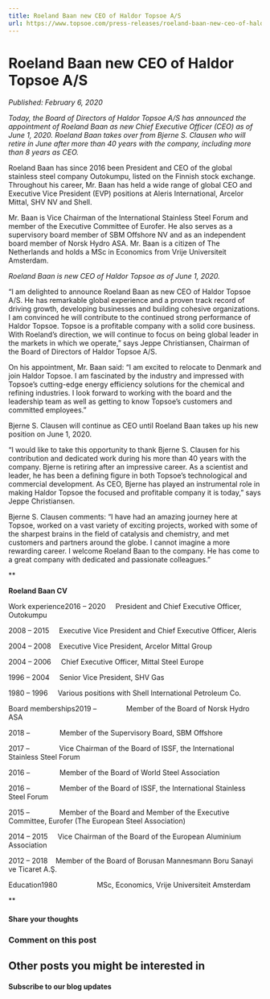 ```yaml
---
title: Roeland Baan new CEO of Haldor Topsoe A/S
url: https://www.topsoe.com/press-releases/roeland-baan-new-ceo-of-haldor-topsoe-a_s#main-content
---
```


# Roeland Baan new CEO of Haldor Topsoe A/S

*Published: February 6, 2020*

*Today, the Board of Directors of Haldor Topsoe A/S has announced the appointment of Roeland Baan as new Chief Executive Officer (CEO) as of June 1, 2020. Roeland Baan takes over from Bjerne S. Clausen who will retire in June after more than 40 years with the company, including more than 8 years as CEO.*

Roeland Baan has since 2016 been President and CEO of the global stainless steel company Outokumpu, listed on the Finnish stock exchange. Throughout his career, Mr. Baan has held a wide range of global CEO and Executive Vice President (EVP) positions at Aleris International, Arcelor Mittal, SHV NV and Shell.

Mr. Baan is Vice Chairman of the International Stainless Steel Forum and member of the Executive Committee of Eurofer. He also serves as a supervisory board member of SBM Offshore NV and as an independent board member of Norsk Hydro ASA. Mr. Baan is a citizen of The Netherlands and holds a MSc in Economics from Vrije Universiteit Amsterdam.

*Roeland Baan is new CEO of Haldor Topsoe as of June 1, 2020.*

“I am delighted to announce Roeland Baan as new CEO of Haldor Topsoe A/S. He has remarkable global experience and a proven track record of driving growth, developing businesses and building cohesive organizations. I am convinced he will contribute to the continued strong performance of Haldor Topsoe. Topsoe is a profitable company with a solid core business. With Roeland’s direction, we will continue to focus on being global leader in the markets in which we operate,” says Jeppe Christiansen, Chairman of the Board of Directors of Haldor Topsoe A/S.

On his appointment, Mr. Baan said: “I am excited to relocate to Denmark and join Haldor Topsoe. I am fascinated by the industry and impressed with Topsoe’s cutting-edge energy efficiency solutions for the chemical and refining industries. I look forward to working with the board and the leadership team as well as getting to know Topsoe’s customers and committed employees.”

Bjerne S. Clausen will continue as CEO until Roeland Baan takes up his new position on June 1, 2020.

“I would like to take this opportunity to thank Bjerne S. Clausen for his contribution and dedicated work during his more than 40 years with the company. Bjerne is retiring after an impressive career. As a scientist and leader, he has been a defining figure in both Topsoe’s technological and commercial development. As CEO, Bjerne has played an instrumental role in making Haldor Topsoe the focused and profitable company it is today,” says Jeppe Christiansen.

Bjerne S. Clausen comments: “I have had an amazing journey here at Topsoe, worked on a vast variety of exciting projects, worked with some of the sharpest brains in the field of catalysis and chemistry, and met customers and partners around the globe. I cannot imagine a more rewarding career. I welcome Roeland Baan to the company. He has come to a great company with dedicated and passionate colleagues.”

**

**Roeland Baan CV**

Work experience2016 – 2020     President and Chief Executive Officer, Outokumpu

2008 – 2015     Executive Vice President and Chief Executive Officer, Aleris

2004 – 2008    Executive Vice President, Arcelor Mittal Group

2004 – 2006     Chief Executive Officer, Mittal Steel Europe

1996 – 2004     Senior Vice President, SHV Gas

1980 – 1996     Various positions with Shell International Petroleum Co.

Board memberships2019 –               Member of the Board of Norsk Hydro ASA

2018 –               Member of the Supervisory Board, SBM Offshore

2017 –               Vice Chairman of the Board of ISSF, the International Stainless Steel Forum

2016 –               Member of the Board of World Steel Association

2016 –               Member of the Board of ISSF, the International Stainless Steel Forum

2015 –               Member of the Board and Member of the Executive Committee, Eurofer (The European Steel Association)

2014 – 2015     Vice Chairman of the Board of the European Aluminium Association

2012 – 2018    Member of the Board of Borusan Mannesmann Boru Sanayi ve Ticaret A.Ş.

Education1980                    MSc, Economics, Vrije Universiteit Amsterdam

**

#### Share your thoughts

### Comment on this post

## Other posts you might be interested in

#### Subscribe to our blog updates